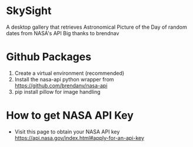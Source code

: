 # SkySight
A desktop gallery that retrieves Astronomical Picture of the Day of random dates from NASA's API
Big thanks to brendnav

# Github Packages
1. Create a virtual environment (recommended)
2. Install the nasa-api python wrapper from https://github.com/brendanv/nasa-api
3. pip install pillow for image handling

# How to get NASA API Key
- Visit this page to obtain your NASA API key https://api.nasa.gov/index.html#apply-for-an-api-key
